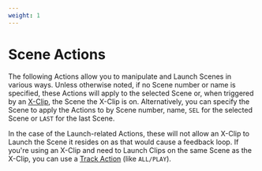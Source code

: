 ```yaml
---
weight: 1
---
```


# Scene Actions

The following Actions allow you to manipulate and Launch Scenes in various ways. Unless otherwise noted, if no Scene number or name is specified, these Actions will apply to the selected Scene or, when triggered by an [X-Clip](/manual/core-concepts#x-clips), the Scene the X-Clip is on. Alternatively, you can specify the Scene to apply the Actions to by Scene number, name, `SEL` for the selected Scene or `LAST` for the last Scene.

In the case of the Launch-related Actions, these will not allow an X-Clip to Launch the Scene it resides on as that would cause a feedback loop. If you're using an X-Clip and need to Launch Clips on the same Scene as the X-Clip, you can use a [Track Action](/action-reference/track-actions) (like `ALL/PLAY`).
